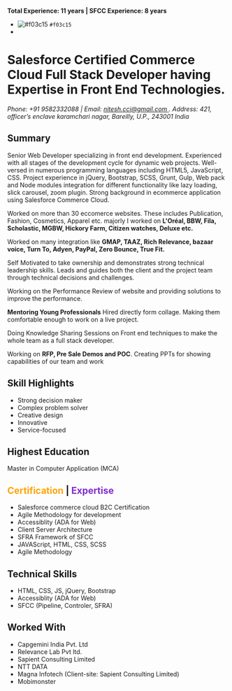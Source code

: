 <b>Total Experience: 11 years | SFCC Experience: 8 years </b>

- ![#f03c15](https://placehold.it/15/f03c15/000000?text=+) `#f03c15`
- 
<h1>Salesforce Certified Commerce Cloud Full Stack Developer having Expertise in Front End Technologies. </h1>
<address>
Phone:  +91 9582332088 | Email: <a href="mailto:nitesh.cci@gmail.com ">nitesh.cci@gmail.com </a>. 
Address: 421, officer’s enclave karamchari nagar, Bareilly, U.P., 243001 India
</address>
<h2>Summary</h2>
Senior Web Developer specializing in front end development. Experienced with all stages of the development cycle for dynamic web projects. Well-versed in numerous programming languages including HTML5, JavaScript, CSS. Project experience in jQuery, Bootstrap, SCSS, Grunt, Gulp, Web pack and Node modules integration for different functionality like lazy loading, slick carousel, zoom plugin. Strong background in ecommerce application using Salesforce Commerce Cloud.  

Worked on more than 30 eccomerce websites. These includes Publication, Fashion, Cosmetics, Apparel etc. majorly I worked on <b>L'Oréal, BBW, Fila, Scholastic, MGBW, Hickory Farm, Citizen watches, Deluxe etc. </b>

Worked on many integration like <b>GMAP, TAAZ, Rich Relevance, bazaar voice, Turn To, Adyen, PayPal, Zero Bounce, True Fit.</b>

Self Motivated to take ownership and demonstrates strong technical leadership skills. Leads and guides both the client and the project team through technical decisions and challenges.

Working on the Performance Review of website and providing solutions to improve the performance.

<b>Mentoring Young Professionals</b> Hired directly form collage. Making them comfortable enough to work on a live project.

Doing Knowledge Sharing Sessions on Front end techniques to make the whole team as a full stack developer.

Working on <b>RFP, Pre Sale Demos and POC</b>. Creating PPTs for showing capabilities of our team and work

<h2>Skill Highlights</h2>
<ul>
<li>Strong decision maker </li>
<li>Complex problem solver</li>
<li>Creative design</li>
<li>Innovative</li>
<li>Service-focused</li>
</ul>

<h2>Highest Education</h2>
Master in Computer Application (MCA)

<h2> <span style="color:#FFA500"> Certification </span> | <span style="color:#842DCE"> Expertise </span></h2>
<ul>
<li>Salesforce commerce cloud B2C Certification</li>
<li>Agile Methodology for development</li>
<li>Accessiblity (ADA for Web)</li>
<li>Client Server Architecture</li>
<li>SFRA Framework of SFCC</li>
<li>JAVAScript, HTML, CSS, SCSS</li>
<li>Agile Methodology</li>
</ul>

<h2>Technical Skills</h2>
<ul>
<li>HTML, CSS, JS, jQuery, Bootstrap</li>
<li>Accessiblity (ADA for Web)</li>
<li>SFCC (Pipeline, Controler, SFRA) </li>
</ul>

<h2>Worked With</h2>
<ul>
<li>Capgemini India Pvt. Ltd </li>
<li>Relevance Lab Pvt ltd. </li>
<li>Sapient Consulting Limited </li>
<li>NTT DATA </li>
<li>Magna Infotech (Client-site: Sapient Consulting Limited) </li>
<li>Mobimonster</li>
</ul>

